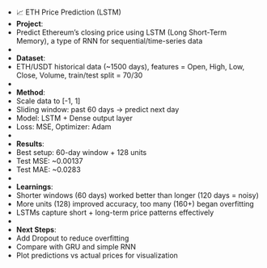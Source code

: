 - 📈 ETH Price Prediction (LSTM)
- **Project**:
- Predict Ethereum’s closing price using LSTM (Long Short-Term Memory), a type of RNN for sequential/time-series data
- 
- **Dataset**:
- ETH/USDT historical data (~1500 days), features = Open, High, Low, Close, Volume, train/test split = 70/30
- 
- **Method**:
- Scale data to [-1, 1]
- Sliding window: past 60 days → predict next day
- Model: LSTM + Dense output layer
- Loss: MSE, Optimizer: Adam
- 
- **Results**:
- Best setup: 60-day window + 128 units
- Test MSE: ~0.00137
- Test MAE: ~0.0283
- 
- **Learnings**:
- Shorter windows (60 days) worked better than longer (120 days = noisy)
- More units (128) improved accuracy, too many (160+) began overfitting
- LSTMs capture short + long-term price patterns effectively
- 
- **Next Steps**:
- Add Dropout to reduce overfitting
- Compare with GRU and simple RNN
- Plot predictions vs actual prices for visualization
